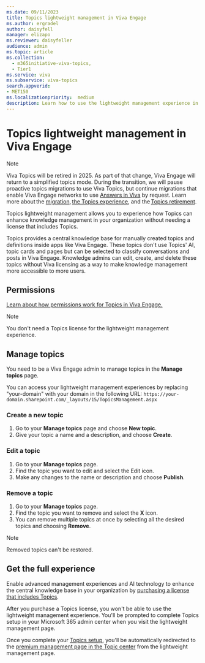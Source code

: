 ```yaml
---
ms.date: 09/11/2023
title: Topics lightweight management in Viva Engage
ms.author: ergradel
author: daisyfell
manager: elizapo
ms.reviewer: daisyfeller
audience: admin
ms.topic: article
ms.collection:
  - m365initiative-viva-topics,
  - Tier1
ms.service: viva 
ms.subservice: viva-topics 
search.appverid:
- MET150  
ms.localizationpriority:  medium
description: Learn how to use the lightweight management experience in Viva Engage.
---
```

# Topics lightweight management in Viva Engage

>[!NOTE]
>Viva Topics will be retired in 2025. As part of that change, Viva Engage will return to a simplified topics mode. During the transition, we will pause proactive topics migrations to use Viva Topics, but continue migrations that enable Viva Engage networks to use [Answers in Viva](/viva/engage/eac-answers-overview-set-up#technical-requirements) by request. Learn more about the [migration](/microsoft-365/topics/topic-experiences-viva-engage), [the Topics experience](https://support.microsoft.com/topic/viva-topics-experience-in-yammer-8e85bc0d-086e-49a2-974b-39f60129257d), and the [Topics retirement](/microsoft-365/topics/changes-coming-to-topics?view=o365-worldwide).

Topics lightweight management allows you to experience how Topics can enhance knowledge management in your organization without needing a license that includes Topics.

Topics provides a central knowledge base for manually created topics and definitions inside apps like Viva Engage. These topics don't use Topics' AI, topic cards and pages but can be selected to classify conversations and posts in Viva Engage. Knowledge admins can edit, create, and delete these topics without Viva licensing as a way to make knowledge management more accessible to more users.

## Permissions

[Learn about how permissions work for Topics in Viva Engage.](/viva/topics/topic-experiences-viva-engage#topics-permissions-and-licenses)

>[!NOTE]
>You don't need a Topics license for the lightweight management experience.

## Manage topics

You need to be a Viva Engage admin to manage topics in the **Manage topics** page.

You can access your lightweight management experiences by replacing "your-domain" with your domain in the following URL:
`https://your-domain.sharepoint.com/_layouts/15/TopicsManagement.aspx`

### Create a new topic

1. Go to your **Manage topics** page and choose **New topic**.
1. Give your topic a name and a description, and choose **Create**.

### Edit a topic

1. Go to your **Manage topics** page.
1. Find the topic you want to edit and select the Edit icon.
1. Make any changes to the name or description and choose **Publish**.

### Remove a topic

1. Go to your **Manage topics** page.
1. Find the topic you want to remove and select the **X** icon.
1. You can remove multiple topics at once by selecting all the desired topics and choosing **Remove**.

>[!NOTE]
>Removed topics can't be restored.

## Get the full experience

Enable advanced management experiences and AI technology to enhance the central knowledge base in your organization by [purchasing a license that includes Topics](https://www.microsoft.com/microsoft-viva/topics).

After you purchase a Topics license, you won't be able to use the lightweight management experience. You'll be prompted to complete Topics setup in your Microsoft 365 admin center when you visit the lightweight management page.

Once you complete your [Topics setup](set-up-topic-experiences.md), you'll be automatically redirected to the [premium management page in the Topic center](manage-topics.md) from the lightweight management page.
